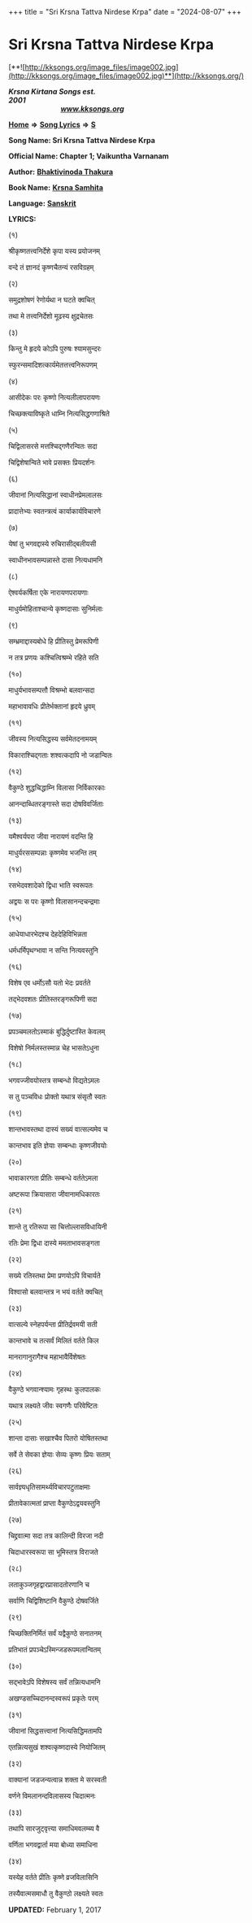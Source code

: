 +++
title = "Sri Krsna Tattva Nirdese Krpa"
date = "2024-08-07"
+++

# Sri Krsna Tattva Nirdese Krpa
[**![http://kksongs.org/image_files/image002.jpg](http://kksongs.org/image_files/image002.jpg)**](http://kksongs.org/)

**_Krsna Kirtana Songs est. 2001_**                                                                                                                                                 **_www.kksongs.org_**

[**Home**](http://kksongs.org/) **⇒** [**Song Lyrics**](http://kksongs.org/lyrics.html) **⇒** [**S**](http://kksongs.org/songs/song_s.html)

**Song Name: Sri Krsna Tattva Nirdese Krpa**

**Official Name: Chapter 1; Vaikuntha Varnanam**

**Author:** [**Bhaktivinoda Thakura**](http://kksongs.org/authors/list/bhaktivinoda.html)

**Book Name:** [**Krsna Samhita**](http://kksongs.org/authors/literature/ks.html)

**Language:** [**Sanskrit**](http://kksongs.org/language/list/sanskrit.html)

**LYRICS:**

(१)

श्रीकृष्णतत्त्वनिर्देशे कृपा यस्य प्रयोजनम्

वन्दे तं ज्ञानदं कृष्णचैतन्यं रसविग्रहम्

(२)

समुद्रशोषणं रेणोर्यथा न घटते क्वचित्

तथा मे तत्त्वनिर्देशो मूढस्य क्षुद्रचेतसः

(३)

किन्तु मे हृदये कोऽपि पुरुषः श्यामसुन्दरः

स्फुरन्समादिशत्कार्यमेतत्तत्त्वनिरूपणम्

(४)

आसीदेकः परः कृष्णो नित्यलीलापरायणः

चिच्छक्त्याविष्कृते धाम्नि नित्यसिद्धगणाश्रिते

(५)

चिद्विलासरसे मत्तश्चिद्गणैरन्वितः सदा

चिद्विशेषान्विते भावे प्रसक्तः प्रियदर्शनः

(६)

जीवानां नित्यसिद्धानां स्वाधीनप्रेमलालसः

प्रादात्तेभ्यः स्वतन्त्रत्वं कार्याकार्यविचारणे

(७)

येषां तु भगवद्दास्ये रुचिरासीद्बलीयसी

स्वाधीनभावसम्पन्नास्ते दासा नित्यधामनि

(८)

ऐश्वर्यकर्षिता एके नारायणपरायणाः

माधुर्यमोहिताश्चान्ये कृष्णदासाः सुनिर्मलाः

(९)

सम्भ्रमाद्दास्यबोधे हि प्रीतिस्तु प्रेमरूपिणी

न तत्र प्रणयः कश्चित्विश्रम्भे रहिते सति

(१०)

माधुर्यभावसम्पत्तौ विश्रम्भो बलवान्सदा

महाभावावधिः प्रीतेर्भक्तानां हृदये ध्रुवम्

(११)

जीवस्य नित्यसिद्धस्य सर्वमेतदनामयम्

विकाराश्चिद्गताः शश्वत्कदापि नो जडान्वितः

(१२)

वैकुण्ठे शुद्धचिद्धाम्नि विलासा निर्विकारकाः

आनन्दाब्धितरङ्गास्ते सदा दोषविवर्जिताः

(१३)

यमैश्वर्यपरा जीवा नारायणं वदन्ति हि

माधुर्यरससम्पन्नाः कृष्णमेव भजन्ति तम्

(१४)

रसभेदवशादेको द्विधा भाति स्वरूपतः

अद्वयः स परः कृष्णो विलासानन्दचन्द्रमाः

(१५)

आधेयाधारभेदश्च देहदेहिविभिन्नता

धर्मधर्मिपृथग्भावा न सन्ति नित्यवस्तुनि

(१६)

विशेष एव धर्मोऽसौ यतो भेदः प्रवर्तते

तद्भेदवशतः प्रीतिस्तरङ्गरूपिणी सदा

(१७)

प्रपञ्चमलतोऽस्माकं बुद्धिर्दुष्टास्ति केवलम्

विशेषो निर्मलस्तस्मान्न चेह भासतेऽधुना

(१८)

भगवज्जीवयोस्तत्र सम्बन्धो विद्यतेऽमलः

स तु पञ्चविधः प्रोक्तो यथात्र संसृतौ स्वतः

(१९)

शान्तभावस्तथा दास्यं सख्यं वात्सल्यमेव च

कान्तभाव इति ज्ञेयाः सम्बन्धाः कृष्णजीवयोः

(२०)

भावाकारगता प्रीतिः सम्बन्धे वर्ततेऽमला

अष्टरूपा क्रियासारा जीवानामधिकारतः

(२१)

शान्ते तु रतिरूपा सा चित्तोल्लासविधायिनी

रतिः प्रेमा द्विधा दास्ये ममताभावसङ्गता

(२२)

सख्ये रतिस्तथा प्रेमा प्रणयोऽपि विचार्यते

विश्वासो बलवान्तत्र न भयं वर्तते क्वचित्

(२३)

वात्सल्ये स्नेहपर्यन्ता प्रीतिर्द्रवमयी सती

कान्तभावे च तत्सर्वं मिलितं वर्तते किल

मानरागानुरागैश्च महाभावैर्विशेषतः

(२४)

वैकुण्ठे भगवान्श्यामः गृहस्थः कुलपालकः

यथात्र लक्ष्यते जीवः स्वगणैः परिवेष्टितः

(२५)

शान्ता दासाः सखाश्चैव पितरो योषितस्तथा

सर्वे ते सेवका ज्ञेयाः सेव्यः कृष्णः प्रियः सताम्

(२६)

सार्वज्ञ्यधृतिसामर्थ्यविचारपटुताक्षमाः

प्रीतावेकात्मतां प्राप्ता वैकुण्ठेऽद्वयवस्तुनि

(२७)

चिद्द्रवात्मा सदा तत्र कालिन्दी विरजा नदी

चिदाधारस्वरूपा सा भूमिस्तत्र विराजते

(२८)

लताकुञ्जगृहद्वारप्रासादतोरणानि च

सर्वाणि चिद्विशिष्टानि वैकुण्ठे दोषवर्जिते

(२९)

चिच्छक्तिनिर्मितं सर्वं यद्वैकुण्ठे सनातनम्

प्रतिभातं प्रपञ्चेऽस्मिन्जडरूपमलान्वितम्

(३०)

सद्भावेऽपि विशेषस्य सर्वं तन्नित्यधामनि

अखण्डसच्चिदानन्दस्वरूपं प्रकृतेः परम्

(३१)

जीवानां सिद्धसत्त्वानां नित्यसिद्धिमतामपि

एतन्नित्यसुखं शश्वत्कृष्णदास्ये नियोजितम्

(३२)

वाक्यानां जडजन्यत्वान्न शक्ता मे सरस्वती

वर्णने विमलानन्दविलासस्य चिदात्मनः

(३३)

तथापि सारजुट्वृत्त्या समाधिमवलम्ब्य वै

वर्णिता भगवद्वार्ता मया बोध्या समाधिना

(३४)

यस्येह वर्तते प्रीतिः कृष्णे व्रजविलासिनि

तस्यैवात्मसमाधौ तु वैकुण्ठो लक्ष्यते स्वतः

**UPDATED:** February 1, 2017